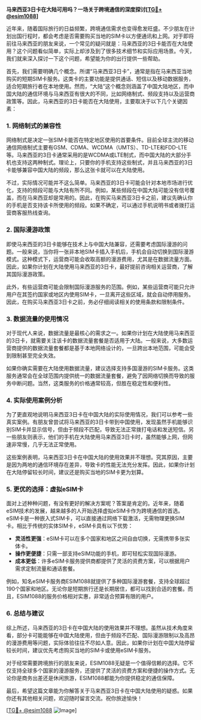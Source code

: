 **马来西亚3日卡在大陆可用吗？一场关于跨境通信的深度探讨[[TG💪+ @esim1088](https://t.me/s/esim1088)]**

近年来，随着国际旅行的日益频繁，跨境通信需求也变得愈发旺盛。不少朋友在计划出国行程时，都会考虑是否需要购买当地的SIM卡以方便通讯和上网。对于即将前往马来西亚的朋友来说，一个常见的疑问就是：马来西亚的3日卡能否在大陆使用？这个问题看似简单，实际上却涉及到了很多技术细节和实际应用场景。今天，我们就来深入探讨一下这个问题，希望能为你的出行提供一些帮助。

首先，我们需要明确几个概念。所谓“马来西亚3日卡”，通常是指在马来西亚当地购买的短期SIM卡服务。这类卡的主要功能是提供通话、短信以及移动数据服务，适合短期旅行者在本地使用。然而，“大陆”这个概念则涵盖了中国大陆地区，而中国大陆的通信环境与马来西亚有很大的不同，比如网络制式、频段支持以及运营商政策等。因此，马来西亚的3日卡能否在大陆使用，主要取决于以下几个关键因素：

### **1. 网络制式的兼容性**
网络制式是决定一张SIM卡能否在特定地区使用的首要条件。目前全球主流的移动通信网络制式主要有GSM、CDMA、WCDMA（UMTS）、TD-LTE和FDD-LTE等。马来西亚的3日卡通常采用的是WCDMA或LTE制式，而中国大陆的大部分手机也支持这两种制式。理论上，只要你的手机支持这些制式，并且马来西亚的3日卡能够兼容中国大陆的频段，那么这张卡就可以在大陆使用。

不过，实际情况可能并不这么简单。马来西亚的3日卡可能会针对本地市场进行优化，支持的频段可能与大陆有所不同。例如，某些频段在中国大陆可能没有信号覆盖，而在马来西亚却是常用的。因此，在购买马来西亚3日卡之前，建议先确认你的手机是否支持该卡所使用的频段。如果不确定，可以通过手机说明书或者拨打运营商客服热线查询。

### **2. 国际漫游政策**
即使马来西亚的3日卡能够在技术上与中国大陆兼容，还需要考虑国际漫游的问题。一般来说，当你将一张非本地SIM卡插入手机后，手机会自动切换到国际漫游模式。这种模式下，运营商可能会收取高额的漫游费用，尤其是在数据流量方面。因此，如果你计划在大陆使用马来西亚的3日卡，最好提前咨询相关运营商，了解其国际漫游政策。

此外，有些运营商可能会限制国际漫游服务的范围。例如，某些运营商可能只允许用户在其签约国家或地区内使用SIM卡，一旦离开这些区域，就会自动停用服务。因此，在购买马来西亚3日卡之前，务必仔细阅读相关的使用条款和限制条件。

### **3. 数据流量的使用情况**
对于现代人来说，数据流量是最核心的需求之一。如果你计划在大陆使用马来西亚的3日卡，就需要关注该卡的数据流量套餐是否适用于大陆。一般来说，大多数运营商提供的数据流量套餐都是基于本地网络设计的，一旦跨出本地范围，可能会受到限制甚至完全失效。

如果你确实需要在大陆使用数据流量，建议选择支持多国漫游的SIM卡服务。这类服务通常会在全球范围内提供统一的数据流量套餐，避免了因网络切换而导致的服务中断问题。当然，这类服务的价格通常较高，但胜在稳定性和便利性。

### **4. 实际使用案例分析**
为了更直观地说明马来西亚3日卡在中国大陆的实际使用情况，我们可以参考一些真实案例。有朋友曾尝试将马来西亚的3日卡带到中国使用，发现虽然手机能够识别SIM卡并显示信号，但由于频段不匹配，导致无法正常拨打电话和发送短信。另一些朋友则表示，他们的手机在大陆使用马来西亚3日卡时，虽然能够上网，但网速非常慢，几乎无法正常使用。

这些案例表明，马来西亚3日卡在中国大陆的使用效果并不理想。究其原因，主要是因为两地的通信环境存在差异，导致卡的性能无法充分发挥。因此，如果你计划在大陆停留较长时间，建议还是购买当地的SIM卡更为划算。

### **5. 更优的选择：虚拟eSIM卡**
面对上述种种问题，有没有更好的解决方案呢？答案是肯定的。近年来，随着eSIM技术的发展，越来越多的人开始选择虚拟eSIM卡作为跨境通信的首选。eSIM卡是一种嵌入式SIM卡，可以直接通过网络下载激活，无需物理更换SIM卡。相比于传统的实体SIM卡，eSIM卡具有以下优势：

- **灵活性更强**：eSIM卡可以在多个国家和地区之间自由切换，无需携带多张实体卡。
- **操作更便捷**：只需一部支持eSIM功能的手机，即可轻松实现国际漫游。
- **成本更低**：许多eSIM卡服务提供商都提供了灵活的资费方案，可以根据用户需求定制流量和通话套餐。

例如，知名eSIM卡服务商ESIM1088就提供了多种国际漫游套餐，支持全球超过190个国家和地区。无论你是短期旅行还是长期居住，都可以找到合适的套餐。而且，ESIM1088的服务价格相对实惠，非常适合预算有限的用户。

### **6. 总结与建议**
综上所述，马来西亚的3日卡在中国大陆的使用效果并不理想。虽然从技术角度来看，部分卡可能能够在中国大陆使用，但由于频段不匹配、国际漫游限制以及高昂的漫游费用等问题，实际体验往往不尽如人意。因此，如果你计划在中国大陆停留较长时间，建议优先考虑购买当地的SIM卡或使用eSIM卡服务。

对于经常需要跨境旅行的朋友来说，ESIM1088无疑是一个值得信赖的选择。它不仅支持全球多个国家的漫游服务，还提供了灵活的资费方案和便捷的操作方式。无论你是商务出差还是休闲旅游，ESIM1088都能为你提供稳定的通信保障。

最后，希望这篇文章能为你解答关于马来西亚3日卡在中国大陆使用的疑惑。如果你还有其他相关问题，欢迎随时留言交流。祝你旅途愉快！

[[TG💪+ @esim1088](https://t.me/s/esim1088) ![Image](https://i.postimg.cc/4NQfJmqS/Snipaste-2025-05-13-00-14-12.png)]